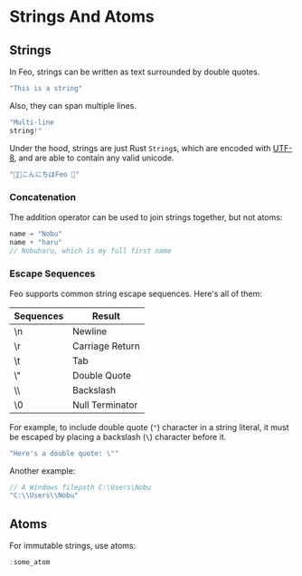 # Strings And Atoms

## Strings
In Feo, strings can be written as text surrounded by double quotes.
```js
"This is a string"
```

Also, they can span multiple lines.
```js
"Multi-line
string!"
```

Under the hood, strings are just Rust `String`s, which are encoded with [UTF-8](https://en.wikipedia.org/wiki/UTF-8), and are able to contain any valid unicode.
```js
"🖕🏻こんにちはFeo 👺"
```

### Concatenation
The addition operator can be used to join strings together, but not atoms:
```js
name = "Nobu"
name + "haru"
// Nobuharu, which is my full first name
```

### Escape Sequences
Feo supports common string escape sequences. Here's all of them:

| Sequences | Result |
| ----------- | ----------- |
| \n | Newline |
| \r | Carriage Return |
| \t | Tab |
| \\" | Double Quote |
| \\\ | Backslash |
| \0 | Null Terminator |

For example, to include double quote (`"`) character in a string literal, it must be escaped by placing a backslash (`\`) character before it.
```js
"Here's a double quote: \""
```
Another example:
```js
// A Windows filepath C:\Users\Nobu
"C:\\Users\\Nobu"
```

## Atoms
For immutable strings, use atoms:
```js
:some_atom
```
